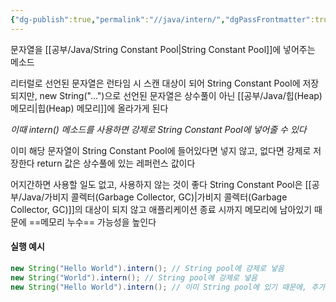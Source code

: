```yaml
---
{"dg-publish":true,"permalink":"//java/intern/","dgPassFrontmatter":true}
---
```



문자열을 [[공부/Java/String Constant Pool\|String Constant Pool]]에 넣어주는 메소드

리터럴로 선언된 문자열은 런타임 시 스캔 대상이 되어 String Constant Pool에 저장되지만,
new String("...")으로 선언된 문자열은 상수풀이 아닌 [[공부/Java/힙(Heap) 메모리\|힙(Heap) 메모리]]에 올라가게 된다

*이때 intern() 메소드를 사용하면 강제로 String Constant Pool에 넣어줄 수 있다*

이미 해당 문자열이 String Constant Pool에 들어있다면 넣지 않고, 없다면 강제로 저장한다
return 값은 상수풀에 있는 레퍼런스 값이다

어지간하면 사용할 일도 없고, 사용하지 않는 것이 좋다
String Constant Pool은 [[공부/Java/가비지 콜렉터(Garbage Collector, GC)\|가비지 콜렉터(Garbage Collector, GC)]]의 대상이 되지 않고 애플리케이션 종료 시까지 메모리에 남아있기 때문에 ==메모리 누수== 가능성을 높인다

#### 실행 예시
```java
new String("Hello World").intern(); // String pool에 강제로 넣음
new String("World").intern(); // String pool에 강제로 넣음
new String("Hello World").intern(); // 이미 String pool에 있기 때문에, 추가되지 않음
```